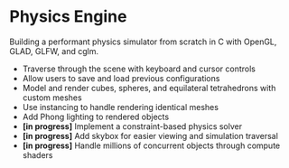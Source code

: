 # Physics Engine
Building a performant physics simulator from scratch in C with OpenGL, GLAD, GLFW, and cglm.
- Traverse through the scene with keyboard and cursor controls
- Allow users to save and load previous configurations
- Model and render cubes, spheres, and equilateral tetrahedrons with custom meshes
- Use instancing to handle rendering identical meshes
- Add Phong lighting to rendered objects
- **[in progress]** Implement a constraint-based physics solver
- **[in progress]** Add skybox for easier viewing and simulation traversal
- **[in progress]** Handle millions of concurrent objects through compute shaders
